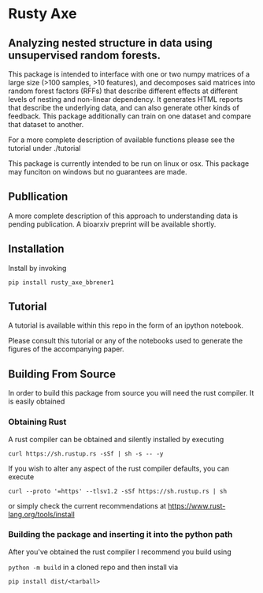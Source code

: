 # Rusty Axe

## Analyzing nested structure in data using unsupervised random forests.

This package is intended to interface with one or two numpy matrices of a large size (>100 samples, >10 features), and decomposes said matrices into random forest factors (RFFs) that describe different effects at different levels of nesting and non-linear dependency. It generates HTML reports that describe the underlying data, and can also generate other kinds of feedback. This package additionally can train on one dataset and compare that dataset to another. 

For a more complete description of available functions please see the tutorial under ./tutorial

This package is currently intended to be run on linux or osx. This package may funciton on windows but no guarantees are made. 

## Publlication

A more complete description of this approach to understanding data is pending publication. A bioarxiv preprint will be available shortly. 

## Installation

Install by invoking 

`pip install rusty_axe_bbrener1`

## Tutorial

A tutorial is available within this repo in the form of an ipython notebook. 

Please consult this tutorial or any of the notebooks used to generate the figures of the accompanying paper. 

## Building From Source 

In order to build this package from source you will need the rust compiler. It is easily obtained

### Obtaining Rust

A rust compiler can be obtained and silently installed by executing 

`curl https://sh.rustup.rs -sSf | sh -s -- -y`

If you wish to alter any aspect of the rust compiler defaults, you can execute 

`curl --proto '=https' --tlsv1.2 -sSf https://sh.rustup.rs | sh`

or simply check the current recommendations at https://www.rust-lang.org/tools/install

### Building the package and inserting it into the python path

After you've obtained the rust compiler I recommend you build using 

`python -m build` 
in a cloned repo and then install via 

`pip install dist/<tarball>`


